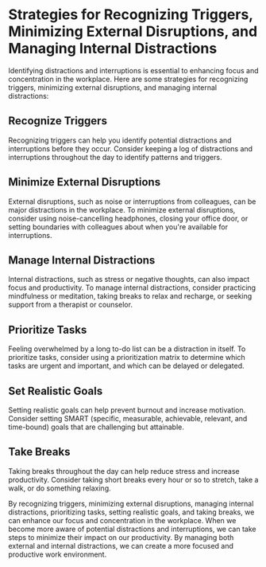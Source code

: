 Strategies for Recognizing Triggers, Minimizing External Disruptions, and Managing Internal Distractions
=====================================================

Identifying distractions and interruptions is essential to enhancing focus and concentration in the workplace. Here are some strategies for recognizing triggers, minimizing external disruptions, and managing internal distractions:

## Recognize Triggers

Recognizing triggers can help you identify potential distractions and interruptions before they occur. Consider keeping a log of distractions and interruptions throughout the day to identify patterns and triggers.

## Minimize External Disruptions

External disruptions, such as noise or interruptions from colleagues, can be major distractions in the workplace. To minimize external disruptions, consider using noise-cancelling headphones, closing your office door, or setting boundaries with colleagues about when you're available for interruptions.

## Manage Internal Distractions

Internal distractions, such as stress or negative thoughts, can also impact focus and productivity. To manage internal distractions, consider practicing mindfulness or meditation, taking breaks to relax and recharge, or seeking support from a therapist or counselor.

## Prioritize Tasks

Feeling overwhelmed by a long to-do list can be a distraction in itself. To prioritize tasks, consider using a prioritization matrix to determine which tasks are urgent and important, and which can be delayed or delegated.

## Set Realistic Goals

Setting realistic goals can help prevent burnout and increase motivation. Consider setting SMART (specific, measurable, achievable, relevant, and time-bound) goals that are challenging but attainable.

## Take Breaks

Taking breaks throughout the day can help reduce stress and increase productivity. Consider taking short breaks every hour or so to stretch, take a walk, or do something relaxing.

By recognizing triggers, minimizing external disruptions, managing internal distractions, prioritizing tasks, setting realistic goals, and taking breaks, we can enhance our focus and concentration in the workplace. When we become more aware of potential distractions and interruptions, we can take steps to minimize their impact on our productivity. By managing both external and internal distractions, we can create a more focused and productive work environment.
